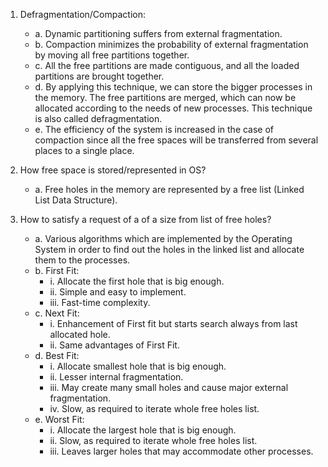 1. Defragmentation/Compaction:
   - a. Dynamic partitioning suffers from external fragmentation.
   - b. Compaction minimizes the probability of external fragmentation by moving all free partitions together.
   - c. All the free partitions are made contiguous, and all the loaded partitions are brought together.
   - d. By applying this technique, we can store the bigger processes in the memory. The free partitions are merged, which can now be allocated according to the needs of new processes. This technique is also called defragmentation.
   - e. The efficiency of the system is increased in the case of compaction since all the free spaces will be transferred from several places to a single place.

2. How free space is stored/represented in OS?
   - a. Free holes in the memory are represented by a free list (Linked List Data Structure).

3. How to satisfy a request of a of a size from list of free holes?
   - a. Various algorithms which are implemented by the Operating System in order to find out the holes in the linked list and allocate them to the processes.
   - b. First Fit:
     - i. Allocate the first hole that is big enough.
     - ii. Simple and easy to implement.
     - iii. Fast-time complexity.
   - c. Next Fit:
     - i. Enhancement of First fit but starts search always from last allocated hole.
     - ii. Same advantages of First Fit.
   - d. Best Fit:
     - i. Allocate smallest hole that is big enough.
     - ii. Lesser internal fragmentation.
     - iii. May create many small holes and cause major external fragmentation.
     - iv. Slow, as required to iterate whole free holes list.
   - e. Worst Fit:
     - i. Allocate the largest hole that is big enough.
     - ii. Slow, as required to iterate whole free holes list.
     - iii. Leaves larger holes that may accommodate other processes.

